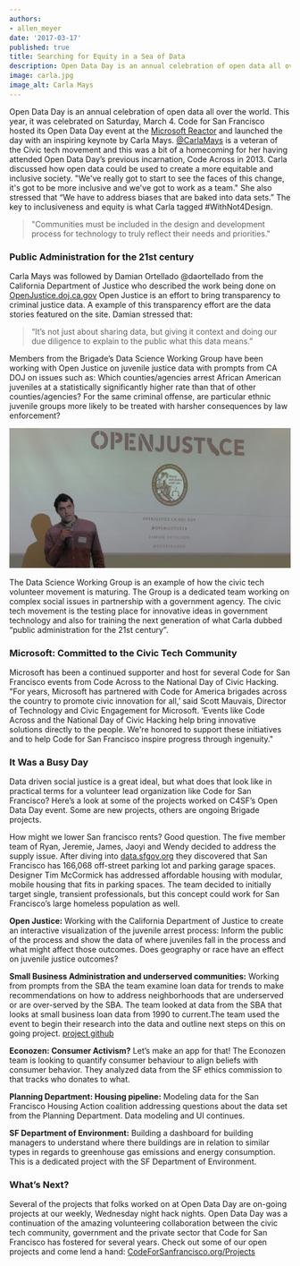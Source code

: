 ```yaml
---
authors:
- allen_meyer
date: '2017-03-17'
published: true
title: Searching for Equity in a Sea of Data
description: Open Data Day is an annual celebration of open data all over the world. This year, it was celebrated on Saturday, March 4. Code for San Francisco hosted its Open Data Day event at the [Microsoft Reactor](https://microsoftreactor.com/venue/sf-reactor/) and launched the day with an inspiring keynote by Carla Mays. [@CarlaMays](https://twitter.com/CarlaMays) is a veteran of the Civic tech movement and this was a bit of a homecoming for her having attended Open Data Day’s previous incarnation, Code Across in 2013. Carla discussed how open data could be used to create a more equitable and inclusive society. "We've really got to start to see the faces of this change, it's got to be more inclusive and we've got to work as a team." She also stressed that “We have to address biases that are baked into data sets.” The key to inclusiveness and equity is what Carla tagged #WithNot4Design.
image: carla.jpg
image_alt: Carla Mays
---
```


Open Data Day is an annual celebration of open data all over the world. This year, it was celebrated on Saturday, March 4. Code for San Francisco hosted its Open Data Day event at the [Microsoft Reactor](https://microsoftreactor.com/venue/sf-reactor/) and launched the day with an inspiring keynote by Carla Mays. [@CarlaMays](https://twitter.com/CarlaMays) is a veteran of the Civic tech movement and this was a bit of a homecoming for her having attended Open Data Day’s previous incarnation, Code Across in 2013. Carla discussed how open data could be used to create a more equitable and inclusive society. "We've really got to start to see the faces of this change, it's got to be more inclusive and we've got to work as a team." She also stressed that “We have to address biases that are baked into data sets.” The key to inclusiveness and equity is what Carla tagged #WithNot4Design.

> "Communities must be included in the design and development process for technology to truly reflect their needs and priorities."

### Public Administration for the 21st century
Carla Mays was followed by Damian Ortellado @daortellado from the California Department of Justice who described the work being done on [OpenJustice.doj.ca.gov](https://openjustice.doj.ca.gov/) Open Justice is an effort to bring transparency to criminal justice data. A example of this transparency effort are the data stories featured on the site. Damian stressed that:
> “It’s not just about sharing data, but giving it context and doing our due diligence to explain to the public what this data means.”

Members from the Brigade’s Data Science Working Group have been working with Open Justice on juvenile justice data with prompts from CA DOJ on issues such as: Which counties/agencies arrest African American juveniles at a statistically significantly higher rate than that of other counties/agencies? For the same criminal offense, are particular ethnic juvenile groups more likely to be treated with harsher consequences by law enforcement?

![Open Justice presentation](../../assets/blog/dswg.jpg)

The Data Science Working Group is an example of how the civic tech volunteer movement is maturing. The Group is a dedicated team working on complex social issues in partnership with a government agency. The civic tech movement is the testing place for innovative ideas in government technology and also for training the next generation of what Carla dubbed “public administration for the 21st century”.

### Microsoft: Committed to the Civic Tech Community
Microsoft has been a continued supporter and host for several Code for San Francisco events from Code Across to the National Day of Civic Hacking. "For years, Microsoft has partnered with Code for America brigades across the country to promote civic innovation for all,’ said Scott Mauvais, Director of Technology and Civic Engagement for Microsoft. ‘Events like Code Across and the National Day of Civic Hacking help bring innovative solutions directly to the people. We're honored to support these initiatives and to help Code for San Francisco inspire progress through ingenuity."

### It Was a Busy Day
Data driven social justice is a great ideal, but what does that look like in practical terms for a volunteer lead organization like Code for San Francisco? Here’s a look at some of the projects worked on C4SF’s Open Data Day event. Some are new projects, others are ongoing Brigade projects.

How might we lower San francisco rents? Good question. The five member team of Ryan, Jeremie, James, Jaoyi and Wendy decided to address the supply issue. After diving into [data.sfgov.org](https://data.sfgov.org/) they discovered that San Francisco has 166,068 off-street parking lot and parking garage spaces. Designer Tim McCormick has addressed affordable housing with modular, mobile housing that fits in parking spaces. The team decided to initially target single, transient professionals, but this concept could work for San Francisco’s large homeless population as well.

**Open Justice:** Working with the California Department of Justice to create an interactive visualization of the juvenile arrest process: Inform the public of the process and show the data of where juveniles fall in the process and what might affect those outcomes. Does geography or race have an effect on juvenile justice outcomes?

**Small Business Administration and underserved communities:** Working from prompts from the SBA the team examine loan data for trends to make recommendations on how to address neighborhoods that are underserved or are over-served by the SBA. The team looked at data from the SBA that looks at small business loan data from 1990 to current.The team used the event to begin their research into the data and outline next steps on this on going project. [project github](https://github.com/sfbrigade/datasci-sba)

**Econozen: Consumer Activism?** Let’s make an app for that! The Econozen team is looking to quantify consumer behaviour to align beliefs with consumer behavior. They analyzed data from the SF ethics commission to that tracks who donates to what.

**Planning Department: Housing pipeline:** Modeling data for the San Francisco Housing Action coalition addressing questions about the data set from the Planning Department. Data modeling and UI continues.

**SF Department of Environment:** Building a dashboard for building managers to understand where there buildings are in relation to similar types in regards to greenhouse gas emissions and energy consumption. This is a dedicated project with the SF Department of Environment.

### What’s Next?
Several of the projects that folks worked on at Open Data Day are on-going projects at our weekly, Wednesday night hack nights. Open Data Day was a continuation of the amazing volunteering collaboration between the civic tech community, government and the private sector that Code for San Francisco has fostered for several years. Check out some of our open projects and come lend a hand: [CodeForSanfrancisco.org/Projects](https://codeforsanfrancisco.org/projects)
